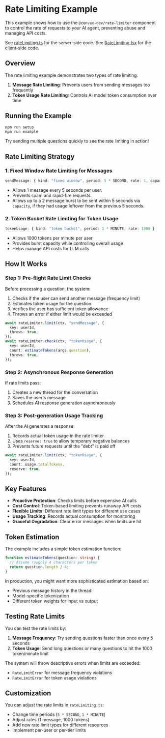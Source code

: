 # Rate Limiting Example

This example shows how to use the `@convex-dev/rate-limiter` component to
control the rate of requests to your AI agent, preventing abuse and managing
API costs.

See [rateLimiting.ts](./rateLimiting.ts) for the server-side code.
See [RateLimiting.tsx](../../ui/RateLimiting.tsx) for the client-side code.

## Overview

The rate limiting example demonstrates two types of rate limiting:

1. **Message Rate Limiting**: Prevents users from sending messages too frequently
2. **Token Usage Rate Limiting**: Controls AI model token consumption over time

## Running the Example

```sh
npm run setup
npm run example
```

Try sending multiple questions quickly to see the rate limiting in action!

## Rate Limiting Strategy

### 1. Fixed Window Rate Limiting for Messages

```ts
sendMessage: { kind: "fixed window", period: 5 * SECOND, rate: 1, capacity: 2 }
```

- Allows 1 message every 5 seconds per user.
- Prevents spam and rapid-fire requests.
- Allows up to a 2 message burst to be sent within 5 seconds via `capacity`,
  if they had usage leftover from the previous 5 seconds.

### 2. Token Bucket Rate Limiting for Token Usage

```ts
tokenUsage: { kind: "token bucket", period: 1 * MINUTE, rate: 1000 }
```

- Allows 1000 tokens per minute per user
- Provides burst capacity while controlling overall usage
- Helps manage API costs for LLM calls

## How It Works

### Step 1: Pre-flight Rate Limit Checks

Before processing a question, the system:

1. Checks if the user can send another message (frequency limit)
2. Estimates token usage for the question
3. Verifies the user has sufficient token allowance
4. Throws an error if either limit would be exceeded

```ts
await rateLimiter.limit(ctx, "sendMessage", {
  key: userId,
  throws: true,
});
await rateLimiter.check(ctx, "tokenUsage", {
  key: userId,
  count: estimateTokens(args.question),
  throws: true,
});
```

### Step 2: Asynchronous Response Generation

If rate limits pass:

1. Creates a new thread for the conversation
2. Saves the user's message
3. Schedules AI response generation asynchronously

### Step 3: Post-generation Usage Tracking

After the AI generates a response:

1. Records actual token usage in the rate limiter
2. Uses `reserve: true` to allow temporary negative balances
3. Prevents future requests until the "debt" is paid off

```ts
await rateLimiter.limit(ctx, "tokenUsage", {
  key: userId,
  count: usage.totalTokens,
  reserve: true,
});
```

## Key Features

- **Proactive Protection**: Checks limits before expensive AI calls
- **Cost Control**: Token-based limiting prevents runaway API costs
- **Flexible Limits**: Different rate limit types for different use cases
- **Usage Tracking**: Records actual consumption for monitoring
- **Graceful Degradation**: Clear error messages when limits are hit

## Token Estimation

The example includes a simple token estimation function:

```ts
function estimateTokens(question: string) {
  // Assume roughly 4 characters per token
  return question.length / 4;
}
```

In production, you might want more sophisticated estimation based on:

- Previous message history in the thread
- Model-specific tokenization
- Different token weights for input vs output

## Testing Rate Limits

You can test the rate limits by:

1. **Message Frequency**: Try sending questions faster than once every 5 seconds
2. **Token Usage**: Send long questions or many questions to hit the 1000 token/minute limit

The system will throw descriptive errors when limits are exceeded:

- `RateLimitError` for message frequency violations
- `RateLimitError` for token usage violations

## Customization

You can adjust the rate limits in `rateLimiting.ts`:

- Change time periods (`5 * SECOND`, `1 * MINUTE`)
- Adjust rates (1 message, 1000 tokens)
- Add new rate limit types for different resources
- Implement per-user or per-tier limits
